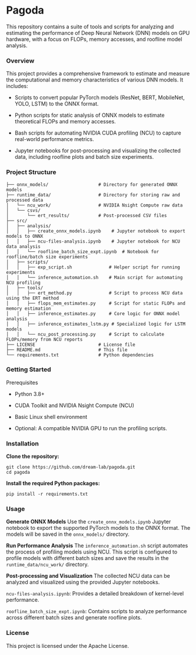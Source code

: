# Pagoda


This repository contains a suite of tools and scripts for analyzing and estimating the performance of Deep Neural Network (DNN) models on GPU hardware, with a focus on FLOPs, memory accesses, and roofline model analysis.

### Overview
This project provides a comprehensive framework to estimate and measure the computational and memory characteristics of various DNN models. It includes:

- Scripts to convert popular PyTorch models (ResNet, BERT, MobileNet, YOLO, LSTM) to the ONNX format.

- Python scripts for static analysis of ONNX models to estimate theoretical FLOPs and memory accesses.

- Bash scripts for automating NVIDIA CUDA profiling (NCU) to capture real-world performance metrics.

- Jupyter notebooks for post-processing and visualizing the collected data, including roofline plots and batch size experiments.

### Project Structure
```
├── onnx_models/                   # Directory for generated ONNX models
├── runtime_data/                  # Directory for storing raw and processed data
│   └── ncu_work/                  # NVIDIA Nsight Compute raw data
│   └── csvs/
│       └── ert_results/           # Post-processed CSV files
├── src/
│   ├── analysis/
│   │   ├── create_onnx_models.ipynb    # Jupyter notebook to export models to ONNX
│   │   ├── ncu-files-analysis.ipynb    # Jupyter notebook for NCU data analysis
│   │   └── roofline_batch_size_expt.ipynb  # Notebook for roofline/batch size experiments
│   ├── scripts/
│   │   ├── exp_script.sh              # Helper script for running experiments
│   │   └── inference_automation.sh    # Main script for automating NCU profiling
│   ├── tools/
│   │   ├── ert_method.py              # Script to process NCU data using the ERT method
│   │   ├── flops_mem_estimates.py     # Script for static FLOPs and memory estimation
│   │   ├── inference_estimates.py     # Core logic for ONNX model analysis
│   │   ├── inference_estimates_lstm.py # Specialized logic for LSTM models
│   │   └── ncu_post_processing.py     # Script to calculate FLOPs/memory from NCU reports
├── LICENSE                        # License file
├── README.md                      # This file
└── requirements.txt               # Python dependencies
```

### Getting Started
Prerequisites
- Python 3.8+

- CUDA Toolkit and NVIDIA Nsight Compute (NCU)

- Basic Linux shell environment

- Optional: A compatible NVIDIA GPU to run the profiling scripts.

### Installation
**Clone the repository:**

```
git clone https://github.com/dream-lab/pagoda.git
cd pagoda
```

**Install the required Python packages:**
```
pip install -r requirements.txt
```

### Usage
**Generate ONNX Models**
Use the `create_onnx_models.ipynb` Jupyter notebook to export the supported PyTorch models to the ONNX format. The models will be saved in the `onnx_models/` directory.

**Run Performance Analysis**
The `inference_automation.sh` script automates the process of profiling models using NCU. This script is configured to profile models with different batch sizes and save the results in the `runtime_data/ncu_work/` directory.

**Post-processing and Visualization**
The collected NCU data can be analyzed and visualized using the provided Jupyter notebooks.

`ncu-files-analysis.ipynb`: Provides a detailed breakdown of kernel-level performance.

`roofline_batch_size_expt.ipynb`: Contains scripts to analyze performance across different batch sizes and generate roofline plots.

### License
This project is licensed under the Apache License.